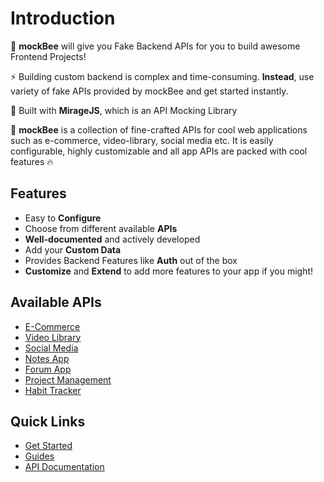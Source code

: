 # Introduction

🚀 **mockBee** will give you Fake Backend APIs for you to build awesome Frontend Projects!

⚡ Building custom backend is complex and time-consuming. **Instead**, use variety of fake APIs provided by mockBee and get started instantly.

🌌 Built with **MirageJS**, which is an API Mocking Library

🤩 **mockBee** is a collection of fine-crafted APIs for cool web applications such as e-commerce, video-library, social media etc. It is easily configurable, highly customizable and all app APIs are packed with cool features 🔥

## Features

- Easy to **Configure**
- Choose from different available **APIs**
- **Well-documented** and actively developed
- Add your **Custom Data**
- Provides Backend Features like **Auth** out of the box
- **Customize** and **Extend** to add more features to your app if you might!

## Available APIs

- [E-Commerce](api/apps/e-commerce.md)
- [Video Library](api/apps/video-library.md)
- [Social Media](api/apps/social-media.md)
- [Notes App](api/apps/notes-app.md)
- [Forum App](api/apps/forum-app.md)
- [Project Management](api/apps/project-management.md)
- [Habit Tracker](api/apps/habit-tracker.md)

## Quick Links

- [Get Started](installation.md)
- [Guides](why-miragejs-mock-backend.md)
- [API Documentation](api/introduction.md)
